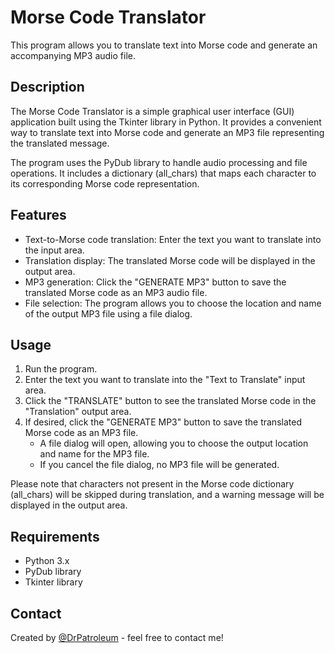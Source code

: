 # Morse Code Translator

This program allows you to translate text into Morse code and generate an accompanying MP3 audio file.

## Description

The Morse Code Translator is a simple graphical user interface (GUI) application built using the Tkinter library in Python. It provides a convenient way to translate text into Morse code and generate an MP3 file representing the translated message.

The program uses the PyDub library to handle audio processing and file operations. It includes a dictionary (all_chars) that maps each character to its corresponding Morse code representation.
## Features

- Text-to-Morse code translation: Enter the text you want to translate into the input area.
- Translation display: The translated Morse code will be displayed in the output area.
- MP3 generation: Click the "GENERATE MP3" button to save the translated Morse code as an MP3 audio file.
- File selection: The program allows you to choose the location and name of the output MP3 file using a file dialog.

## Usage

1. Run the program.
2. Enter the text you want to translate into the "Text to Translate" input area.
3. Click the "TRANSLATE" button to see the translated Morse code in the "Translation" output area.
4. If desired, click the "GENERATE MP3" button to save the translated Morse code as an MP3 file.
   - A file dialog will open, allowing you to choose the output location and name for the MP3 file.
   - If you cancel the file dialog, no MP3 file will be generated.

Please note that characters not present in the Morse code dictionary (all_chars) will be skipped during translation, and a warning message will be displayed in the output area.

## Requirements

- Python 3.x
- PyDub library
- Tkinter library

## Contact
Created by [@DrPatroleum](https://github.com/DrPatroleum) - feel free to contact me!
